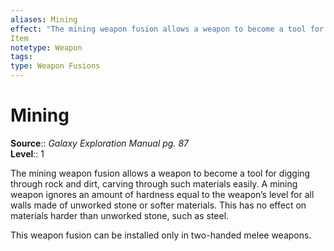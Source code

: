 ```yaml
---
aliases: Mining
effect: "The mining weapon fusion allows a weapon to become a tool for digging through rock and dirt, carving through such materials easily. A mining weapon ignores an amount of hardness equal to the weapon’s level for all walls made of unworked stone or softer materials. This has no effect on materials harder than unworked stone, such as steel. This weapon fusion can be installed only in two-handed melee weapons."
Item
notetype: Weapon
tags: 
type: Weapon Fusions
---
```


# Mining

**Source**:: _Galaxy Exploration Manual pg. 87_  
**Level**:: 1  

The mining weapon fusion allows a weapon to become a tool for digging through rock and dirt, carving through such materials easily. A mining weapon ignores an amount of hardness equal to the weapon’s level for all walls made of unworked stone or softer materials. This has no effect on materials harder than unworked stone, such as steel.  

This weapon fusion can be installed only in two-handed melee weapons.

